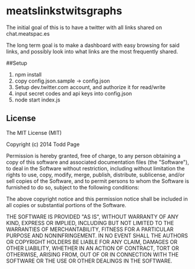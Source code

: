 meatslinkstwitsgraphs
=====================

The initial goal of this is to have a twitter with all links shared on chat.meatspac.es

The long term goal is to make a dashboard with easy browsing for said links, and possibly look into what links are the most frequently shared.

##Setup

1. npm install
2. copy config.json.sample -> config.json
3. Setup dev.twitter.com account, and authorize it for read/write
4. input secret codes and api keys into config.json
5. node start index.js


## License

The MIT License (MIT)

Copyright (c) 2014 Todd Page

Permission is hereby granted, free of charge, to any person obtaining a copy of this software and associated documentation files (the "Software"), to deal in the Software without restriction, including without limitation the rights to use, copy, modify, merge, publish, distribute, sublicense, and/or sell copies of the Software, and to permit persons to whom the Software is furnished to do so, subject to the following conditions:

The above copyright notice and this permission notice shall be included in all copies or substantial portions of the Software.

THE SOFTWARE IS PROVIDED "AS IS", WITHOUT WARRANTY OF ANY KIND, EXPRESS OR IMPLIED, INCLUDING BUT NOT LIMITED TO THE WARRANTIES OF MERCHANTABILITY, FITNESS FOR A PARTICULAR PURPOSE AND NONINFRINGEMENT. IN NO EVENT SHALL THE AUTHORS OR COPYRIGHT HOLDERS BE LIABLE FOR ANY CLAIM, DAMAGES OR OTHER LIABILITY, WHETHER IN AN ACTION OF CONTRACT, TORT OR OTHERWISE, ARISING FROM, OUT OF OR IN CONNECTION WITH THE SOFTWARE OR THE USE OR OTHER DEALINGS IN THE SOFTWARE.
